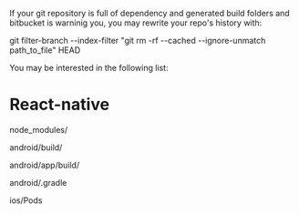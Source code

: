If your git repository is full of dependency and generated build folders and bitbucket is warninig you, you may rewrite your repo's history with:

git filter-branch --index-filter "git rm -rf --cached --ignore-unmatch path_to_file" HEAD


You may be interested in the following list:

# React-native

node_modules/

android/build/

android/app/build/

android/.gradle

ios/Pods

